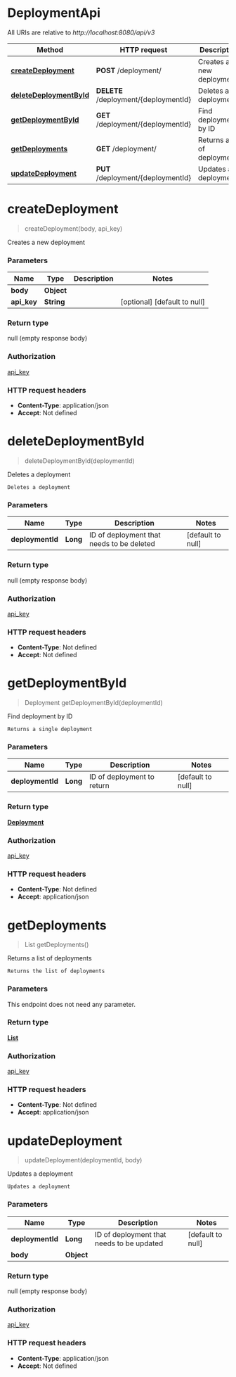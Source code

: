 # DeploymentApi

All URIs are relative to *http://localhost:8080/api/v3*

| Method | HTTP request | Description |
|------------- | ------------- | -------------|
| [**createDeployment**](DeploymentApi.md#createDeployment) | **POST** /deployment/ | Creates a new deployment |
| [**deleteDeploymentById**](DeploymentApi.md#deleteDeploymentById) | **DELETE** /deployment/{deploymentId} | Deletes a deployment |
| [**getDeploymentById**](DeploymentApi.md#getDeploymentById) | **GET** /deployment/{deploymentId} | Find deployment by ID |
| [**getDeployments**](DeploymentApi.md#getDeployments) | **GET** /deployment/ | Returns a list of deployments |
| [**updateDeployment**](DeploymentApi.md#updateDeployment) | **PUT** /deployment/{deploymentId} | Updates a deployment |


<a name="createDeployment"></a>
# **createDeployment**
> createDeployment(body, api\_key)

Creates a new deployment

    

### Parameters

|Name | Type | Description  | Notes |
|------------- | ------------- | ------------- | -------------|
| **body** | **Object**|  | |
| **api\_key** | **String**|  | [optional] [default to null] |

### Return type

null (empty response body)

### Authorization

[api_key](../README.md#api_key)

### HTTP request headers

- **Content-Type**: application/json
- **Accept**: Not defined

<a name="deleteDeploymentById"></a>
# **deleteDeploymentById**
> deleteDeploymentById(deploymentId)

Deletes a deployment

    Deletes a deployment

### Parameters

|Name | Type | Description  | Notes |
|------------- | ------------- | ------------- | -------------|
| **deploymentId** | **Long**| ID of deployment that needs to be deleted | [default to null] |

### Return type

null (empty response body)

### Authorization

[api_key](../README.md#api_key)

### HTTP request headers

- **Content-Type**: Not defined
- **Accept**: Not defined

<a name="getDeploymentById"></a>
# **getDeploymentById**
> Deployment getDeploymentById(deploymentId)

Find deployment by ID

    Returns a single deployment

### Parameters

|Name | Type | Description  | Notes |
|------------- | ------------- | ------------- | -------------|
| **deploymentId** | **Long**| ID of deployment to return | [default to null] |

### Return type

[**Deployment**](../Models/Deployment.md)

### Authorization

[api_key](../README.md#api_key)

### HTTP request headers

- **Content-Type**: Not defined
- **Accept**: application/json

<a name="getDeployments"></a>
# **getDeployments**
> List getDeployments()

Returns a list of deployments

    Returns the list of deployments

### Parameters
This endpoint does not need any parameter.

### Return type

[**List**](../Models/Deployment.md)

### Authorization

[api_key](../README.md#api_key)

### HTTP request headers

- **Content-Type**: Not defined
- **Accept**: application/json

<a name="updateDeployment"></a>
# **updateDeployment**
> updateDeployment(deploymentId, body)

Updates a deployment

    Updates a deployment

### Parameters

|Name | Type | Description  | Notes |
|------------- | ------------- | ------------- | -------------|
| **deploymentId** | **Long**| ID of deployment that needs to be updated | [default to null] |
| **body** | **Object**|  | |

### Return type

null (empty response body)

### Authorization

[api_key](../README.md#api_key)

### HTTP request headers

- **Content-Type**: application/json
- **Accept**: Not defined

